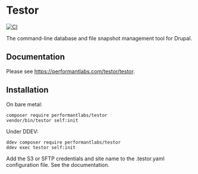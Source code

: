 # Testor

[![CI](https://github.com/Performant-Labs/testor/actions/workflows/php.yml/badge.svg?branch=main)](https://github.com/Performant-Labs/testor/actions/workflows/php.yml?query=workflow%3APHP)

The command-line database and file snapshot management tool for Drupal.

## Documentation
Please see https://performantlabs.com/testor/testor.

## Installation

On bare metal:
```shell
composer require performantlabs/testor
vendor/bin/testor self:init
```

Under DDEV:
```shell
ddev composer require performantlabs/testor
ddev exec testor self:init
```

Add the S3 or SFTP credentials and site name to the .testor.yaml configuration
file. See the documentation.
